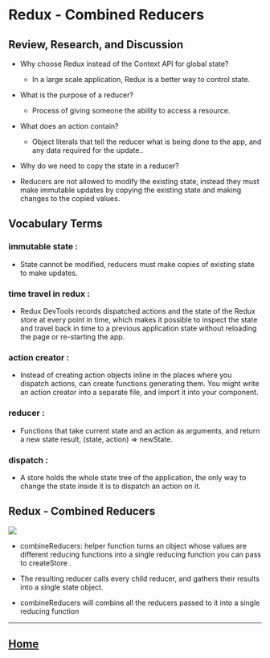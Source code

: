 # Redux - Combined Reducers

## Review, Research, and Discussion


* Why choose Redux instead of the Context API for global state?

     * In a large scale application, Redux is a better way to control state.

* What is the purpose of a reducer?

   *  Process of giving someone the ability to access a resource.

* What does an action contain?

  * Object literals that tell the reducer what is being done to the app, and any data required for the update..
* Why do we need to copy the state in a reducer?
 * Reducers are not allowed to modify the existing state, instead they must make immutable updates by copying the existing state and making changes to the copied values.


## Vocabulary Terms

### immutable state :
  * State cannot be modified, reducers must make copies of existing state to make updates.
### time travel in redux :
  * Redux DevTools records dispatched actions and the state of the Redux store at every point in time, which makes it possible to inspect the state and travel back in time to a previous application state without reloading the page or re-starting the app.

### action creator :
  * Instead of creating action objects inline in the places where you dispatch actions, can create functions generating them. You might write an action creator into a separate file, and import it into your component. 

### reducer :
  * Functions that take current state and an action as arguments, and return a new state result, (state, action) => newState.

### dispatch :
 * A store holds the whole state tree of the application, the only way to change the state inside it is to dispatch an action on it.

## Redux - Combined Reducers

<img src ="https://i.ytimg.com/vi/IfjnLtxOyrU/maxresdefault.jpg">

* combineReducers: helper function turns an object whose values are different reducing functions into a single reducing function you can pass to createStore .

* The resulting reducer calls every child reducer, and gathers their results into a single state object.
* combineReducers will combine all the reducers passed to it into a single reducing function


*****************************************************************

## [ Home ](https://reem-alqurm.github.io/ReadingNotes/)